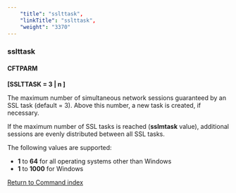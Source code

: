 ```yaml
---
    "title": "sslttask",
    "linkTitle": "sslttask",
    "weight": "3370"
---
```

<span id="sslttask"></span>

### sslttask

#### CFTPARM

****[SSLTTASK = <span class="underline">3</span> &#124; n ]****

The maximum number of simultaneous network sessions guaranteed by an
SSL task (default = 3). Above this number, a new task is created, if necessary.

If the maximum number of SSL tasks is reached (****sslmtask****
value), additional sessions are evenly distributed between all SSL tasks.

The following values are supported:

- ****1****
    to ****64****
    for all operating systems other than Windows
- ****1****
    to ****1000**** for Windows

[Return to Command index](../../)
